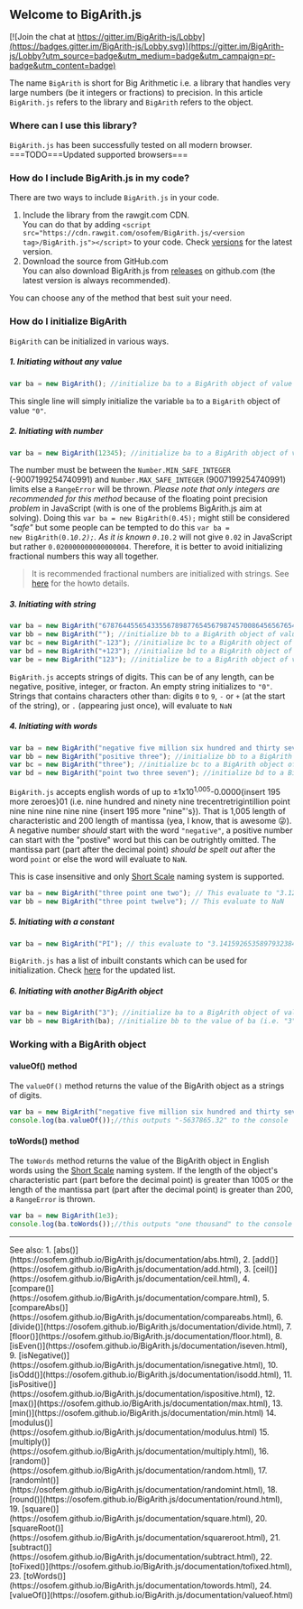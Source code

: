 ## Welcome to BigArith.js
[![Join the chat at https://gitter.im/BigArith-js/Lobby](https://badges.gitter.im/BigArith-js/Lobby.svg)](https://gitter.im/BigArith-js/Lobby?utm_source=badge&utm_medium=badge&utm_campaign=pr-badge&utm_content=badge)

The name <code>BigArith</code> is short for Big Arithmetic i.e. a library that handles very large numbers (be it integers or fractions) to precision.
In this article <code>BigArith.js</code> refers to the library and <code>BigArith</code> refers to the object.

### Where can I use this library?
<code>BigArith.js</code> has been successfully tested on all modern browser. ===TODO===Updated supported browsers=== <!--<code>Google Chrome 42.0</code>, <code>Mozilla Firefox 45</code>, <code>Microsoft Edge 13</code>, <code>Opera 43.0</code>, <code>Safari 9.0</code> and no support for <code>Microsoft Internet Explorer</code>.-->

### How do I include BigArith.js in my code?
There are two ways to include <code>BigArith.js</code> in your code.
1. Include the library from the rawgit.com CDN.<br>
You can do that by adding <code>&lt;script src=&quot;https&#58;&#47;&#47;cdn.rawgit.com/osofem/BigArith.js/&lt;version tag&gt;/BigArith.js&quot;&gt;&lt;/script&gt;</code> to your code. Check [versions](https://github.com/osofem/BigArith.js/tags) for the latest version.
2. Download the source from GitHub.com<br>
You can also download BigArith.js from [releases](https://github.com/osofem/BigArith.js/releases/) on github.com (the latest version is always recommended).

You can choose any of the method that best suit your need.

### How do I initialize BigArith
<code>BigArith</code> can be initialized in various ways.
##### 1. Initiating without any value
```javascript
var ba = new BigArith(); //initialize ba to a BigArith object of value "0"
```
This single line will simply initialize the variable <code>ba</code> to a <code>BigArith</code> object of value <code>"0"</code>.

##### 2. Initiating with number
```javascript
var ba = new BigArith(12345); //initialize ba to a BigArith object of value "12345"
```
The number must be between the <code>Number.MIN_SAFE_INTEGER</code> (-9007199254740991) and <code>Number.MAX_SAFE_INTEGER</code> (9007199254740991) limits else a <code>RangeError</code> will be thrown. <em>Please note that only integers are recommended for this method</em> because of the floating point precision _problem_ in JavaScript (with is one of the problems BigArith.js aim at solving). 
Doing this <code>var ba = new BigArith(0.45);</code> might still be considered _"safe"_ but some people can be tempted to do this <code>var ba = new BigArith(0.1*0.2);</code>. As it is known <code>0.1*0.2</code> will not give <code>0.02</code> in JavaScript but rather <code>0.020000000000000004</code>. Therefore, it is better to avoid initializing fractional numbers this way all together.

> It is recommended fractional numbers are initialized with strings.
> See [here](#init_string) for the howto details.

##### 3. <span id="init_string">Initiating with string</span>
```javascript
var ba = new BigArith("67876445565433556789877654567987457008645656765434567889086654234542126677.8977566766788767"); //initialize ba to a BigArith object of value "67876445565433556789877654567987457008645656765434567889086654234542126677.8977566766788767"
var bb = new BigArith(""); //initialize bb to a BigArith object of value "0"
var bc = new BigArith("-123"); //initialize bc to a BigArith object of value "-123"
var bd = new BigArith("+123"); //initialize bd to a BigArith object of value "123"
var be = new BigArith("123"); //initialize be to a BigArith object of value "123"
```
<code>BigArith.js</code> accepts strings of digits. This can be of any length, can be negative, positive, integer, or fracton. An empty string initializes to <code>"0"</code>. 
Strings that contains characters other than: digits <code>0</code> to <code>9</code>, <code>-</code> or <code>+</code> (at the start of the string), or <code>.</code> (appearing just once), will evaluate to <code>NaN</code>

##### 4. Initiating with words
```javascript
var ba = new BigArith("negative five million six hundred and thirty seven thousand eight hundred and sixty five point three two"); //initialize ba to a BigArith object of value "-5637865.32"
var bb = new BigArith("positive three"); //initialize bb to a BigArith object of value "3"
var bc = new BigArith("three"); //initialize bc to a BigArith object of value "3"
var bd = new BigArith("point two three seven"); //initialize bd to a BigArith object of value "0.237"
```
<code>BigArith.js</code> accepts english words of up to &#177;1x10<sup>1,005</sup>-0.0000{insert 195 more zeroes}01 (i.e. nine hundred and ninety nine trecentretrigintillion point nine nine nine nine nine {insert 195 more "nine"'s}). That is 1,005 length of characteristic and 200 length of mantissa (yea, I know, that is awesome :stuck_out_tongue_winking_eye:). A negative number <em>should</em> start with the word <code>"negative"</code>, a positive number can start with the "postive" word but this can be outrightly omitted. The mantissa part (part after the decimal point) <em>should be spelt out</em> after the word <code>point</code> or else the word will evaluate to <code>NaN</code>.

This is case insensitive and only [Short Scale](#short_scales) naming system is supported.

```javascript
var ba = new BigArith("three point one two"); // This evaluate to "3.12"
var bb = new BigArith("three point twelve"); // This evaluate to NaN
```
##### 5. Initiating with a constant
```javascript
var ba = new BigArith("PI"); // this evaluate to "3.14159265358979323846264338327950288419716939937510582097494459230781640628620899862803482534211706798214808651328230664709384460955058223172535940812848111745028410270193852110555964462294895493038196"
```
<code>BigArith.js</code> has a list of inbuilt constants which can be used for initialization. Check [here](#list_constant) for the updated list.

##### 6. Initiating with another BigArith object
```javascript
var ba = new BigArith("3"); //initialize ba to a BigArith object of value "3"
var bb = new BigArith(ba); //initialize bb to the value of ba (i.e. "3")
```

### Working with a BigArith object

#### <span id="#valueOf">valueOf() method</span>
The <code>valueOf()</code> method returns the value of the BigArith object as a strings of digits.
```javascript
var ba = new BigArith("negative five million six hundred and thirty seven thousand eight hundred and sixty five point three two");
console.log(ba.valueOf());//this outputs "-5637865.32" to the console
```

#### toWords() method
The <code>toWords</code> method returns the value of the BigArith object in English words using the [Short Scale](#short_scales) naming system. If the length of the object's characteristic part (part before the decimal point) is greater than 1005 or the length of the mantissa part (part after the decimal point) is greater than 200, a <code>RangeError</code> is thrown.
```javascript
var ba = new BigArith(1e3);
console.log(ba.toWords());//this outputs "one thousand" to the console
```
<hr>
See also:
1. [abs()](https://osofem.github.io/BigArith.js/documentation/abs.html),
2. [add()](https://osofem.github.io/BigArith.js/documentation/add.html),
3. [ceil()](https://osofem.github.io/BigArith.js/documentation/ceil.html),
4. [compare()](https://osofem.github.io/BigArith.js/documentation/compare.html),
5. [compareAbs()](https://osofem.github.io/BigArith.js/documentation/compareabs.html),
6. [divide()](https://osofem.github.io/BigArith.js/documentation/divide.html),
7. [floor()](https://osofem.github.io/BigArith.js/documentation/floor.html),
8. [isEven()](https://osofem.github.io/BigArith.js/documentation/iseven.html),
9. [isNegative()](https://osofem.github.io/BigArith.js/documentation/isnegative.html),
10. [isOdd()](https://osofem.github.io/BigArith.js/documentation/isodd.html),
11. [isPositive()](https://osofem.github.io/BigArith.js/documentation/ispositive.html),
12. [max()](https://osofem.github.io/BigArith.js/documentation/max.html),
13. [min()](https://osofem.github.io/BigArith.js/documentation/min.html)
14. [modulus()](https://osofem.github.io/BigArith.js/documentation/modulus.html)
15. [multiply()](https://osofem.github.io/BigArith.js/documentation/multiply.html),
16. [random()](https://osofem.github.io/BigArith.js/documentation/random.html),
17. [randomInt()](https://osofem.github.io/BigArith.js/documentation/randomint.html),
18. [round()](https://osofem.github.io/BigArith.js/documentation/round.html),
19. [square()](https://osofem.github.io/BigArith.js/documentation/square.html),
20. [squareRoot()](https://osofem.github.io/BigArith.js/documentation/squareroot.html),
21. [subtract()](https://osofem.github.io/BigArith.js/documentation/subtract.html),
22. [toFixed()](https://osofem.github.io/BigArith.js/documentation/tofixed.html),
23. [toWords()](https://osofem.github.io/BigArith.js/documentation/towords.html),
24. [valueOf()](https://osofem.github.io/BigArith.js/documentation/valueof.html)
</ol>



